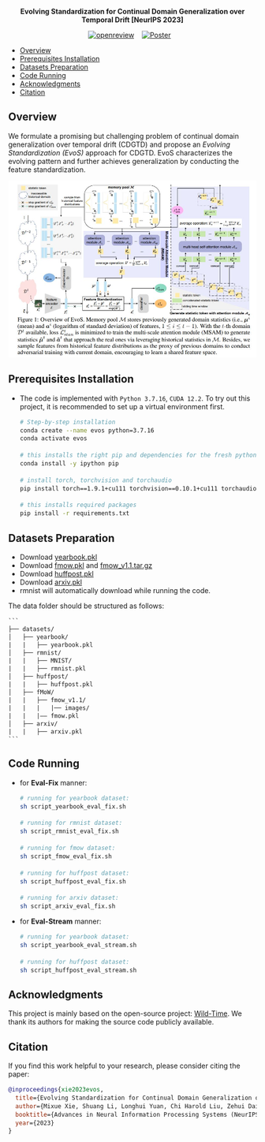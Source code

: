 <div align="center">  
  
**Evolving Standardization for Continual Domain
Generalization over Temporal Drift [NeurIPS 2023]**

[![openreview](https://img.shields.io/badge/Paper-openreview-%23B31B1B?style=flat-square)](https://openreview.net/pdf?id=5hVXbiEGXB) &nbsp;&nbsp;
[![Poster](https://img.shields.io/badge/Poster-Dropbox-%23B31B1B?logo=dropbox&style=flat-square)](https://neurips.cc/media/PosterPDFs/NeurIPS%202023/72789.png?t=1699178033.6299655) &nbsp;&nbsp;

</div>

<!-- TOC -->

- [Overview](#overview)
- [Prerequisites Installation](#prerequisites-installation)
- [Datasets Preparation](#datasets-preparation)
- [Code Running](#code-running)
- [Acknowledgments](#acknowledgments)
- [Citation](#citation)

<!-- /TOC -->

## Overview

We formulate a promising but challenging problem of continual domain generalization over temporal drift (CDGTD) and propose an *Evolving Standardization (EvoS)* approach for CDGTD. EvoS characterizes the evolving pattern and further achieves generalization by conducting the feature standardization.

![image](./Figures/Fig_EvoS.jpg)

## Prerequisites Installation

* The code is implemented with `Python 3.7.16`, `CUDA 12.2`. To try out this project, it is recommended to set up a virtual environment first.

    ```bash
    # Step-by-step installation
    conda create --name evos python=3.7.16
    conda activate evos

    # this installs the right pip and dependencies for the fresh python
    conda install -y ipython pip
  
    # install torch, torchvision and torchaudio
    pip install torch==1.9.1+cu111 torchvision==0.10.1+cu111 torchaudio==0.9.1 -f https://download.pytorch.org/whl/torch_stable.html

    # this installs required packages
    pip install -r requirements.txt
    ```


## Datasets Preparation

- Download [yearbook.pkl](https://drive.google.com/u/0/uc?id=1mPpxoX2y2oijOvW1ymiHEYd7oMu2vVRb&export=download)
- Download [fmow.pkl](https://drive.google.com/u/0/uc?id=1s_xtf2M5EC7vIFhNv_OulxZkNvrVwIm3&export=download) and [fmow_v1.1.tar.gz](https://worksheets.codalab.org/bundles/0xaec91eb7c9d548ebb15e1b5e60f966ab)
- Download [huffpost.pkl]( https://drive.google.com/u/0/uc?id=1jKqbfPx69EPK_fjgU9RLuExToUg7rwIY&export=download)
- Download [arxiv.pkl](https://drive.google.com/u/0/uc?id=1H5xzHHgXl8GOMonkb6ojye-Y2yIp436V&export=download)
- rmnist will automatically download while running the code.

The data folder should be structured as follows:
    
    ```
    ├── datasets/
    │   ├── yearbook/     
    |   |   ├── yearbook.pkl
    │   ├── rmnist/
    |   |   ├── MNIST/
    |   |   ├── rmnist.pkl
    │   ├── huffpost/	
    |   |   ├── huffpost.pkl
    │   ├── fMoW/	
    |   |   ├── fmow_v1.1/
    |   |   |   |── images/
    |   |   |—— fmow.pkl
    │   ├── arxiv/	
    |   |   ├── arxiv.pkl
    ```

## Code Running

* for **Eval-Fix** manner:

    ```bash
    # running for yearbook dataset:
    sh script_yearbook_eval_fix.sh
    
    # running for rmnist dataset:
    sh script_rmnist_eval_fix.sh
  
    # running for fmow dataset:
    sh script_fmow_eval_fix.sh
  
    # running for huffpost dataset:
    sh script_huffpost_eval_fix.sh
  
    # running for arxiv dataset:
    sh script_arxiv_eval_fix.sh

    ```

* for **Eval-Stream** manner:
    ```bash
    # running for yearbook dataset:
    sh script_yearbook_eval_stream.sh
    
    # running for huffpost dataset:
    sh script_huffpost_eval_stream.sh
    ```

## Acknowledgments

This project is mainly based on the open-source project: [Wild-Time](https://github.com/huaxiuyao/Wild-Time). We thank its authors for making the source code publicly available.



## Citation

If you find this work helpful to your research, please consider citing the paper:

```bibtex
@inproceedings{xie2023evos,
  title={Evolving Standardization for Continual Domain Generalization over Temporal Drift},
  author={Mixue Xie, Shuang Li, Longhui Yuan, Chi Harold Liu, Zehui Dai},
  booktitle={Advances in Neural Information Processing Systems (NeurIPS)},
  year={2023}
}
```

